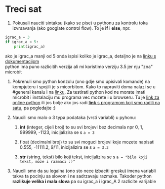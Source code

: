 # Treci sat
1. Pokusali nauciti sintaksu (kako se pise) u pythonu za kontrolu toka izvrsavanja (ako googlate control flow). To je **if** i **else**, npr.
```python
igrac_a = 3
if igrac_a < 5:
    print(igrac_a)
```
ako je igrac_a manji od 5 onda ispisi koliko je igrac_a,
detaljno je na  [linku s dokumentacijom](https://docs.python.org/3.5/tutorial/controlflow.html)  
python ima puno razlicitih verzija ali mi koristimo verziju 3.5 jer nju "zna" microbit

1. Pokrenuli smo python konzolu (ono gdje smo upisivali komande) na kompjuteru i spojili je s micorbitom. Kako to napraviti doma nalazi se u #general kanalu i na [linku](https://github.com/laky55555/microbit_os_joakima_rakovca/blob/master/instalacija_mu_editora.md). Za testirati python kod ne morate imati microbit i instalaciju mu programa vec mozete i u browseru. Tu je [link za online python](https://create.withcode.uk/) ili jos bolje ako jos radi [**link** s programom koji smo radili na satu](https://create.withcode.uk/python/3Ud), pa pogledajte :)

1. Naucili smo malo o 3 typa podataka (vrsti variabli) u pyhonu:

    1. **int** (integer, cijeli broj) to su svi brojevi bez decimala npr 0, 1, 999999, -1123, inicijalizira se s `a = 3`

    2. float (decimalni broj) to su svi moguci brojevi koje mozete napisati 0.555, -11111.2, 9/11, inicijalizira se s  `a = 3.3`

    3. **str** (string, tekst) bilo koji tekst, inicijalizira se s `a = "bilo koji tekst, moze i razmaci :)"`

1. Naucili smo da su legalna (ono sto nece izbaciti gresku) imena variabli takva ta pocinju sa slovom i ne sadrzavaju razmake. Takoder python **razlikuje velika i mala slova** pa su igrac_a i igrac_A 2 razlicite varijable
